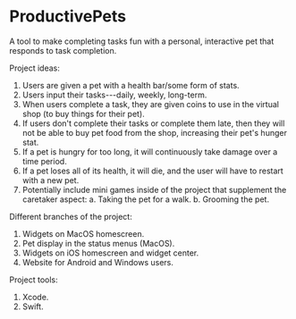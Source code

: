 # ProductivePets
A tool to make completing tasks fun with a personal, interactive pet that responds to task completion.

Project ideas:
1. Users are given a pet with a health bar/some form of stats.
2. Users input their tasks---daily, weekly, long-term.
3. When users complete a task, they are given coins to use in the virtual shop (to buy things for their pet).
4. If users don't complete their tasks or complete them late, then they will not be able to buy pet food from the shop, increasing their pet's hunger stat.
5. If a pet is hungry for too long, it will continuously take damage over a time period.
6. If a pet loses all of its health, it will die, and the user will have to restart with a new pet.
7. Potentially include mini games inside of the project that supplement the caretaker aspect:
   a. Taking the pet for a walk.
   b. Grooming the pet.

Different branches of the project:
1. Widgets on MacOS homescreen.
2. Pet display in the status menus (MacOS).
3. Widgets on iOS homescreen and widget center.
4. Website for Android and Windows users.

Project tools:
1. Xcode.
2. Swift.
